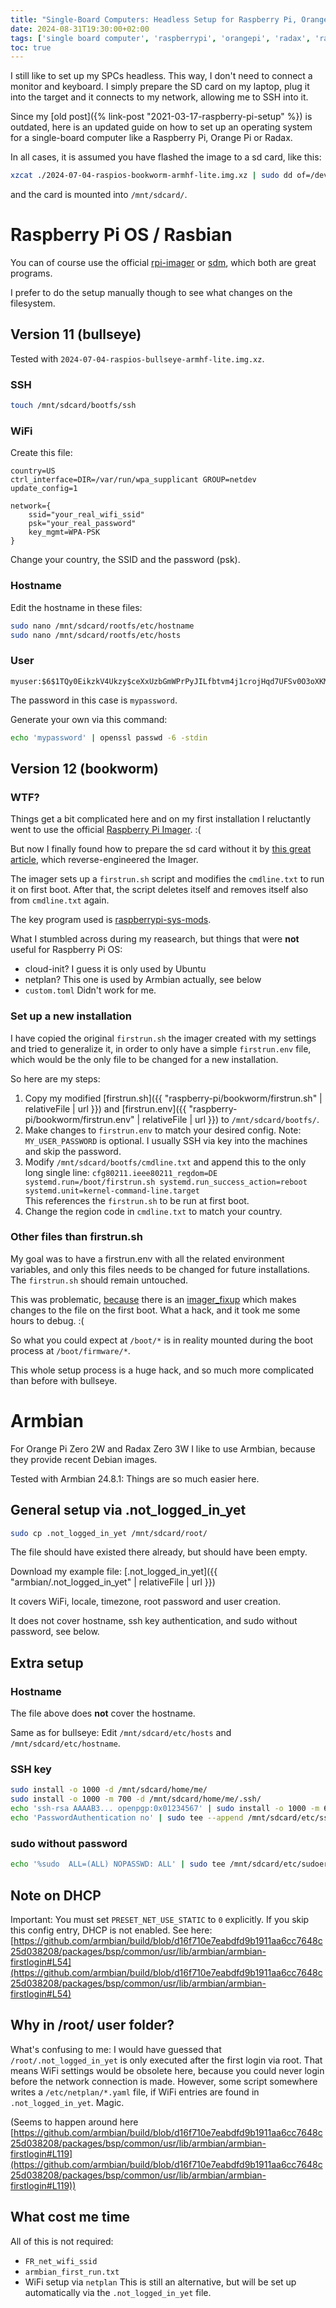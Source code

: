 ```yaml
---
title: "Single-Board Computers: Headless Setup for Raspberry Pi, Orange Pi, Radax"
date: 2024-08-31T19:30:00+02:00
tags: ['single board computer', 'raspberrypi', 'orangepi', 'radax', 'rasbian', 'armbian']
toc: true
---
```


I still like to set up my SPCs headless.
This way, I don't need to connect a monitor and keyboard.
I simply prepare the SD card on my laptop, plug it into the target and it connects to my network,
allowing me to SSH into it.

Since my [old post]({% link-post "2021-03-17-raspberry-pi-setup" %}) is outdated,
here is an updated guide on how to set up an operating system for a single-board computer
like a Raspberry Pi, Orange Pi or Radax.

In all cases, it is assumed you have flashed the image to a sd card, like this:

```bash
xzcat ./2024-07-04-raspios-bookworm-armhf-lite.img.xz | sudo dd of=/dev/mmcbzz0 bs=1M oflag=sync status=progress
```

and the card is mounted into `/mnt/sdcard/`.

# Raspberry Pi OS / Rasbian

You can of course use the official [rpi-imager](https://github.com/raspberrypi/rpi-imager)
or [sdm](https://github.com/gitbls/sdm), which both are great programs.

I prefer to do the setup manually though to see what changes on the filesystem.

## Version 11 (bullseye)

Tested with `2024-07-04-raspios-bullseye-armhf-lite.img.xz`.

### SSH

```bash
touch /mnt/sdcard/bootfs/ssh
```

### WiFi

Create this file:

```conf{data-filename=/mnt/sdcard/bootfs/wpa_supplicant.conf}
country=US
ctrl_interface=DIR=/var/run/wpa_supplicant GROUP=netdev
update_config=1

network={
    ssid="your_real_wifi_ssid"
    psk="your_real_password"
    key_mgmt=WPA-PSK
}
```

Change your country, the SSID and the password (psk).

### Hostname

Edit the hostname in these files:

```bash
sudo nano /mnt/sdcard/rootfs/etc/hostname
sudo nano /mnt/sdcard/rootfs/etc/hosts
```

### User

```{data-filename=/mnt/sdcard/bootfs/userconf.txt}
myuser:$6$1TQy0EikzkV4Ukzy$ceXxUzbGmWPrPyJILfbtvm4j1crojHqd7UFSv0O3oXKM6QsyEandc5YLGJqDZsBeWKXcMI3KIpqTQ9Q3HWHG10
```

The password in this case is `mypassword`.

Generate your own via this command:

```bash
echo 'mypassword' | openssl passwd -6 -stdin
```

## Version 12 (bookworm)

### WTF?

Things get a bit complicated here and on my first installation I
reluctantly went to use the official [Raspberry Pi Imager](https://github.com/raspberrypi/rpi-imager). :(

But now I finally found how to prepare the sd card without it by
[this great article](https://zansara.substack.com/p/2024-01-06-raspberrypi-headless-bookworm-wifi-config),
which reverse-engineered the Imager.

The imager sets up a `firstrun.sh` script and modifies the `cmdline.txt` to run it on first boot.
After that, the script deletes itself and removes itself also from `cmdline.txt` again.

The key program used is [raspberrypi-sys-mods](https://github.com/RPi-Distro/raspberrypi-sys-mods).

What I stumbled across during my reasearch, but things that were **not** useful for Raspberry Pi OS:

- cloud-init?
  I guess it is only used by Ubuntu
- netplan?
  This one is used by Armbian actually, see below
- `custom.toml`
  Didn't work for me.

### Set up a new installation

I have copied the original `firstrun.sh` the imager created with my settings
and tried to generalize it, in order to only have a simple `firstrun.env` file,
which would be the only file to be changed for a new installation.

So here are my steps:

1. Copy my modified [firstrun.sh]({{ "raspberry-pi/bookworm/firstrun.sh" | relativeFile | url }}) and [firstrun.env]({{ "raspberry-pi/bookworm/firstrun.env" | relativeFile | url }}) to `/mnt/sdcard/bootfs/`.
2. Make changes to `firstrun.env` to match your desired config.
   Note: `MY_USER_PASSWORD` is optional.
   I usually SSH via key into the machines and skip the password.
3. Modify `/mnt/sdcard/bootfs/cmdline.txt` and append this to the only long single line:
   `cfg80211.ieee80211_regdom=DE systemd.run=/boot/firstrun.sh systemd.run_success_action=reboot systemd.unit=kernel-command-line.target`  
   This references the `firstrun.sh` to be run at first boot.
4. Change the region code in `cmdline.txt` to match your country.

### Other files than firstrun.sh

My goal was to have a firstrun.env with all the related environment variables,
and only this files needs to be changed for future installations.
The `firstrun.sh` should remain untouched.

This was problematic, [because](https://github.com/raspberrypi/rpi-imager/issues/554) there
is an [imager_fixup](https://github.com/RPi-Distro/raspberrypi-sys-mods/blob/a7d769745962126abd7c727e9a7d4238fe3fb2c2/initramfs-tools/scripts/local-bottom/imager_fixup)
which makes changes to the file on the first boot.
What a hack, and it took me some hours to debug. :(

So what you could expect at `/boot/*` is in reality mounted during the boot process at `/boot/firmware/*`.

This whole setup process is a huge hack, and so much more complicated than before with bullseye.

# Armbian

For Orange Pi Zero 2W and Radax Zero 3W I like to use Armbian,
because they provide recent Debian images.

Tested with Armbian 24.8.1:
Things are so much easier here.

## General setup via .not_logged_in_yet

```bash
sudo cp .not_logged_in_yet /mnt/sdcard/root/
```

The file should have existed there already, but should have been empty.

Download my example file: [.not_logged_in_yet]({{ "armbian/.not_logged_in_yet" | relativeFile | url }})

It covers WiFi, locale, timezone, root password and user creation.

It does not cover hostname, ssh key authentication, and sudo without password, see below.

## Extra setup

### Hostname

The file above does **not** cover the hostname.

Same as for bullseye:
Edit `/mnt/sdcard/etc/hosts` and `/mnt/sdcard/etc/hostname`.

### SSH key

```bash
sudo install -o 1000 -d /mnt/sdcard/home/me/
sudo install -o 1000 -m 700 -d /mnt/sdcard/home/me/.ssh/
echo 'ssh-rsa AAAAB3... openpgp:0x01234567' | sudo install -o 1000 -m 600 /dev/stdin /mnt/sdcard/home/me/.ssh/authorized_keys
echo 'PasswordAuthentication no' | sudo tee --append /mnt/sdcard/etc/ssh/sshd_config
```

### sudo without password

```bash
echo '%sudo  ALL=(ALL) NOPASSWD: ALL' | sudo tee /mnt/sdcard/etc/sudoers.d/010_sudo-nopasswd
```

## Note on DHCP

Important: You must set `PRESET_NET_USE_STATIC` to `0` explicitly.
If you skip this config entry, DHCP is not enabled.
See here:
[https://github.com/armbian/build/blob/d16f710e7eabdfd9b1911aa6cc7648c25d038208/packages/bsp/common/usr/lib/armbian/armbian-firstlogin#L54](https://github.com/armbian/build/blob/d16f710e7eabdfd9b1911aa6cc7648c25d038208/packages/bsp/common/usr/lib/armbian/armbian-firstlogin#L54)

## Why in /root/ user folder?

What's confusing to me:
I would have guessed that `/root/.not_logged_in_yet` is only executed after the first login via root.
That means WiFi settings would be obsolete here, because you could never login before the network connection is made.
However, some script somewhere writes a `/etc/netplan/*.yaml` file, if WiFi entries are found in `.not_logged_in_yet`.
Magic.

(Seems to happen around here
[https://github.com/armbian/build/blob/d16f710e7eabdfd9b1911aa6cc7648c25d038208/packages/bsp/common/usr/lib/armbian/armbian-firstlogin#L119](https://github.com/armbian/build/blob/d16f710e7eabdfd9b1911aa6cc7648c25d038208/packages/bsp/common/usr/lib/armbian/armbian-firstlogin#L119))

## What cost me time

All of this is not required:

- `FR_net_wifi_ssid`
- `armbian_first_run.txt`
- WiFi setup via `netplan`
  This is still an alternative, but will be set up automatically via the `.not_logged_in_yet` file.
